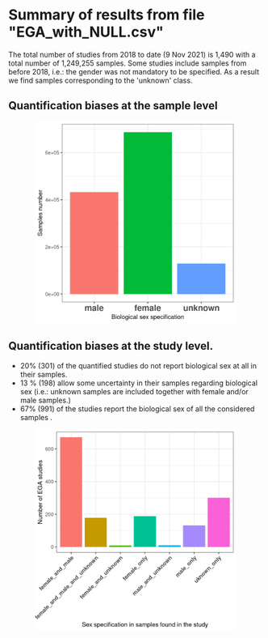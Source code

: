 # Summary of results from file "EGA_with_NULL.csv"

The total number of studies from 2018 to date (9 Nov 2021) is 1,490 with a total number of 1,249,255 samples. Some studies include samples from before 2018, i.e.: the gender was not mandatory to be specified. As a result we find samples corresponding to the 'unknown' class. 

## Quantification biases at the sample level

<p align="center">

<img src="gender_bias_samples_ega.png" width="400" heigh="400"/>

</p>

## Quantification biases at the study level.

  - 20% (301) of the quantified studies do not report biological sex at all in their samples. 
  - 13 % (198) allow some uncertainty in their samples regarding biological sex (i.e.: unknown samples are included together with female and/or male samples.)
  - 67% (991) of the studies report the biological sex of all the considered samples .
<p align="center">

<img src="gender_bias_study_ega.png" width="400" heigh="400"/>

</p>
